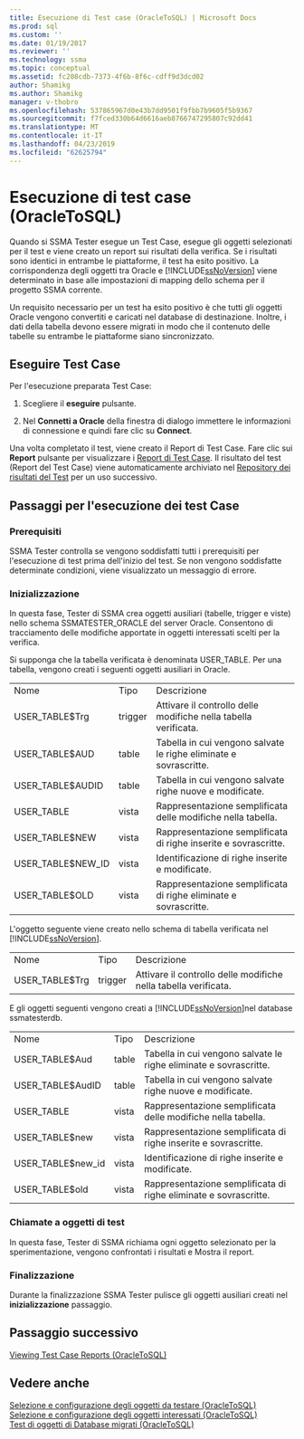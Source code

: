 ```yaml
---
title: Esecuzione di Test case (OracleToSQL) | Microsoft Docs
ms.prod: sql
ms.custom: ''
ms.date: 01/19/2017
ms.reviewer: ''
ms.technology: ssma
ms.topic: conceptual
ms.assetid: fc208cdb-7373-4f6b-8f6c-cdff9d3dcd02
author: Shamikg
ms.author: Shamikg
manager: v-thobro
ms.openlocfilehash: 537865967d0e43b7dd9501f9fbb7b9605f5b9367
ms.sourcegitcommit: f7fced330b64d6616aeb8766747295807c92dd41
ms.translationtype: MT
ms.contentlocale: it-IT
ms.lasthandoff: 04/23/2019
ms.locfileid: "62625794"
---
```

# <a name="running-test-cases-oracletosql"></a>Esecuzione di test case (OracleToSQL)
Quando si SSMA Tester esegue un Test Case, esegue gli oggetti selezionati per il test e viene creato un report sui risultati della verifica. Se i risultati sono identici in entrambe le piattaforme, il test ha esito positivo. La corrispondenza degli oggetti tra Oracle e [!INCLUDE[ssNoVersion](../../includes/ssnoversion-md.md)] viene determinato in base alle impostazioni di mapping dello schema per il progetto SSMA corrente.  
  
Un requisito necessario per un test ha esito positivo è che tutti gli oggetti Oracle vengono convertiti e caricati nel database di destinazione. Inoltre, i dati della tabella devono essere migrati in modo che il contenuto delle tabelle su entrambe le piattaforme siano sincronizzato.  
  
## <a name="run-test-case"></a>Eseguire Test Case  
Per l'esecuzione preparata Test Case:  
  
1.  Scegliere il **eseguire** pulsante.  
  
2.  Nel **Connetti a Oracle** della finestra di dialogo immettere le informazioni di connessione e quindi fare clic su **Connect**.  
  
Una volta completato il test, viene creato il Report di Test Case. Fare clic sui **Report** pulsante per visualizzare i [Report di Test Case](viewing-test-case-reports-oracletosql.md). Il risultato del test (Report del Test Case) viene automaticamente archiviato nel [Repository dei risultati del Test](using-test-repositories-oracletosql.md) per un uso successivo.  
  
## <a name="test-case-execution-steps"></a>Passaggi per l'esecuzione dei test Case  
  
### <a name="prerequisites"></a>Prerequisiti  
SSMA Tester controlla se vengono soddisfatti tutti i prerequisiti per l'esecuzione di test prima dell'inizio del test. Se non vengono soddisfatte determinate condizioni, viene visualizzato un messaggio di errore.  
  
### <a name="initialization"></a>Inizializzazione  
In questa fase, Tester di SSMA crea oggetti ausiliari (tabelle, trigger e viste) nello schema SSMATESTER_ORACLE del server Oracle. Consentono di tracciamento delle modifiche apportate in oggetti interessati scelti per la verifica.  
  
Si supponga che la tabella verificata è denominata USER_TABLE. Per una tabella, vengono creati i seguenti oggetti ausiliari in Oracle.  
  
||||  
|-|-|-|  
|Nome|Tipo|Descrizione|  
|USER_TABLE$Trg|trigger|Attivare il controllo delle modifiche nella tabella verificata.|  
|USER_TABLE$AUD|table|Tabella in cui vengono salvate le righe eliminate e sovrascritte.|  
|USER_TABLE$AUDID|table|Tabella in cui vengono salvate righe nuove e modificate.|  
|USER_TABLE|vista|Rappresentazione semplificata delle modifiche nella tabella.|  
|USER_TABLE$NEW|vista|Rappresentazione semplificata di righe inserite e sovrascritte.|  
|USER_TABLE$NEW_ID|vista|Identificazione di righe inserite e modificate.|  
|USER_TABLE$OLD|vista|Rappresentazione semplificata di righe eliminate e sovrascritte.|  
  
L'oggetto seguente viene creato nello schema di tabella verificata nel [!INCLUDE[ssNoVersion](../../includes/ssnoversion-md.md)].  
  
||||  
|-|-|-|  
|Nome|Tipo|Descrizione|  
|USER_TABLE$Trg|trigger|Attivare il controllo delle modifiche nella tabella verificata.|  
  
E gli oggetti seguenti vengono creati a [!INCLUDE[ssNoVersion](../../includes/ssnoversion-md.md)]nel database ssmatesterdb.  
  
||||  
|-|-|-|  
|Nome|Tipo|Descrizione|  
|USER_TABLE$Aud|table|Tabella in cui vengono salvate le righe eliminate e sovrascritte.|  
|USER_TABLE$AudID|table|Tabella in cui vengono salvate righe nuove e modificate.|  
|USER_TABLE|vista|Rappresentazione semplificata delle modifiche nella tabella.|  
|USER_TABLE$new|vista|Rappresentazione semplificata di righe inserite e sovrascritte.|  
|USER_TABLE$new_id|vista|Identificazione di righe inserite e modificate.|  
|USER_TABLE$old|vista|Rappresentazione semplificata di righe eliminate e sovrascritte.|  
  
### <a name="test-object-calls"></a>Chiamate a oggetti di test  
In questa fase, Tester di SSMA richiama ogni oggetto selezionato per la sperimentazione, vengono confrontati i risultati e Mostra il report.  
  
### <a name="finalization"></a>Finalizzazione  
Durante la finalizzazione SSMA Tester pulisce gli oggetti ausiliari creati nel **inizializzazione** passaggio.  
  
## <a name="next-step"></a>Passaggio successivo  
[Viewing Test Case Reports &#40;OracleToSQL&#41;](../../ssma/oracle/viewing-test-case-reports-oracletosql.md)  
  
## <a name="see-also"></a>Vedere anche  
[Selezione e configurazione degli oggetti da testare &#40;OracleToSQL&#41;](../../ssma/oracle/selecting-and-configuring-objects-to-test-oracletosql.md)  
[Selezione e configurazione degli oggetti interessati &#40;OracleToSQL&#41;](../../ssma/oracle/selecting-and-configuring-affected-objects-oracletosql.md)  
[Test di oggetti di Database migrati &#40;OracleToSQL&#41;](../../ssma/oracle/testing-migrated-database-objects-oracletosql.md)  
  
